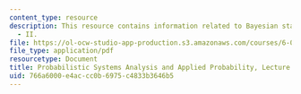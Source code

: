 ```yaml
---
content_type: resource
description: This resource contains information related to Bayesian statistical inference
  - II.
file: https://ol-ocw-studio-app-production.s3.amazonaws.com/courses/6-041-probabilistic-systems-analysis-and-applied-probability-fall-2010/766a6000e4accc0b6975c4833b3646b5_MIT6_041F10_L22.pdf
file_type: application/pdf
resourcetype: Document
title: Probabilistic Systems Analysis and Applied Probability, Lecture 22
uid: 766a6000-e4ac-cc0b-6975-c4833b3646b5
---
```

